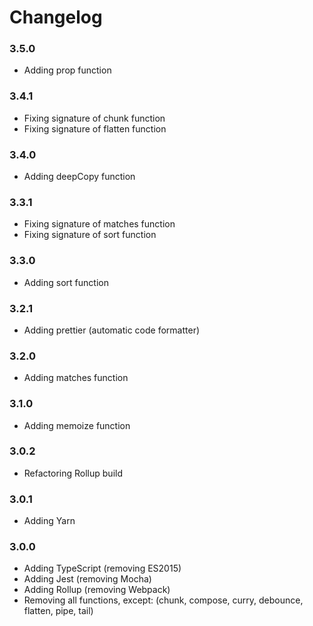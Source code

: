 # Changelog

### 3.5.0
- Adding prop function

### 3.4.1
- Fixing signature of chunk function
- Fixing signature of flatten function

### 3.4.0
- Adding deepCopy function

### 3.3.1
- Fixing signature of matches function
- Fixing signature of sort function

### 3.3.0
- Adding sort function

### 3.2.1
- Adding prettier (automatic code formatter)

### 3.2.0
- Adding matches function

### 3.1.0
- Adding memoize function

### 3.0.2
- Refactoring Rollup build

### 3.0.1
- Adding Yarn

### 3.0.0
- Adding TypeScript (removing ES2015)
- Adding Jest (removing Mocha)
- Adding Rollup (removing Webpack)
- Removing all functions, except: (chunk, compose, curry, debounce, flatten, pipe, tail)
